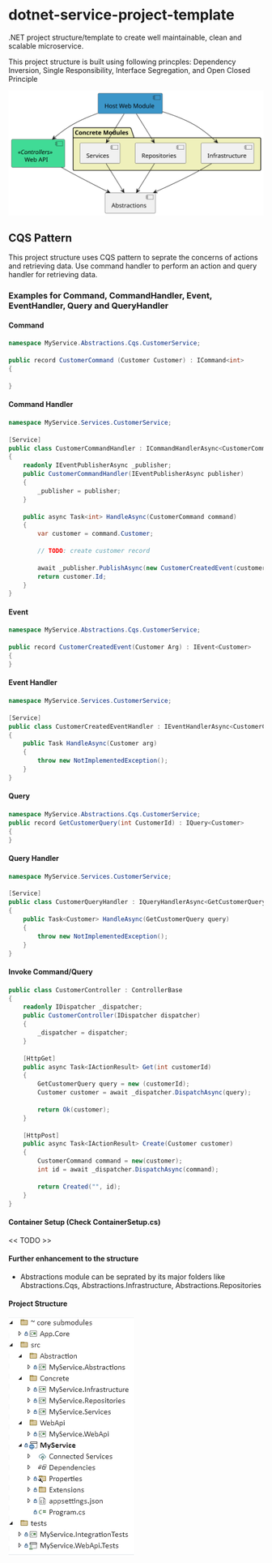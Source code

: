 # dotnet-service-project-template
.NET project structure/template to create well maintainable, clean and scalable microservice.

This project structure is built using following princples:
Dependency Inversion,
Single Responsibility,
Interface Segregation,
and Open Closed Principle

![Project Dependency Hierarchy](https://raw.githubusercontent.com/rjinaga/dotnet-service-project-template/main/diagram.svg)


## CQS Pattern
This project structure uses CQS pattern to seprate the concerns of actions and retrieving data.
Use command handler to perform an action and query handler for retrieving data.

### Examples for Command, CommandHandler, Event, EventHandler, Query and QueryHandler

#### Command
```csharp
namespace MyService.Abstractions.Cqs.CustomerService;

public record CustomerCommand (Customer Customer) : ICommand<int>
{
    
}
```

#### Command Handler
```csharp
namespace MyService.Services.CustomerService;

[Service]
public class CustomerCommandHandler : ICommandHandlerAsync<CustomerCommand, int>
{
    readonly IEventPublisherAsync _publisher;
    public CustomerCommandHandler(IEventPublisherAsync publisher)
    {
        _publisher = publisher;
    }

    public async Task<int> HandleAsync(CustomerCommand command)
    {
        var customer = command.Customer;

        // TODO: create customer record
        
        await _publisher.PublishAsync(new CustomerCreatedEvent(customer));
        return customer.Id;
    }
}
```


#### Event
```csharp
namespace MyService.Abstractions.Cqs.CustomerService;

public record CustomerCreatedEvent(Customer Arg) : IEvent<Customer>
{
}
```

#### Event Handler
```csharp
namespace MyService.Services.CustomerService;

[Service]
public class CustomerCreatedEventHandler : IEventHandlerAsync<CustomerCreatedEvent, Customer>
{
    public Task HandleAsync(Customer arg)
    {
        throw new NotImplementedException();
    }
}
```

#### Query 
```csharp
namespace MyService.Abstractions.Cqs.CustomerService;
public record GetCustomerQuery(int CustomerId) : IQuery<Customer>
{
}
```

#### Query Handler
```csharp
namespace MyService.Services.CustomerService;

[Service]
public class CustomerQueryHandler : IQueryHandlerAsync<GetCustomerQuery, Customer>
{
    public Task<Customer> HandleAsync(GetCustomerQuery query)
    {
        throw new NotImplementedException();
    }
}
```

#### Invoke Command/Query

```csharp
public class CustomerController : ControllerBase
{
    readonly IDispatcher _dispatcher;
    public CustomerController(IDispatcher dispatcher)
    {
        _dispatcher = dispatcher;
    }

    [HttpGet]
    public async Task<IActionResult> Get(int customerId)
    {
        GetCustomerQuery query = new (customerId);
        Customer customer = await _dispatcher.DispatchAsync(query);

        return Ok(customer);
    }

    [HttpPost]
    public async Task<IActionResult> Create(Customer customer)   
    {
        CustomerCommand command = new(customer);
        int id = await _dispatcher.DispatchAsync(command);

        return Created("", id);
    }
}
```

#### Container Setup (Check ContainerSetup.cs)
<< TODO >>

#### Further enhancement to the structure
* Abstractions module can be seprated by its major folders like Abstractions.Cqs, Abstractions.Infrastructure, Abstractions.Repositories

#### Project Structure

![Project Structure](https://raw.githubusercontent.com/rjinaga/dotnet-service-project-template/main/project-structure.png)
